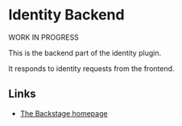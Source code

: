 # Identity Backend

WORK IN PROGRESS

This is the backend part of the identity plugin.

It responds to identity requests from the frontend.

## Links

- [The Backstage homepage](https://backstage.io)
